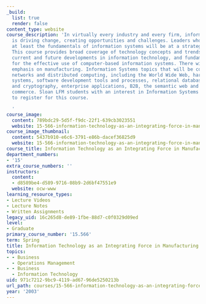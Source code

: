 ```yaml
---
_build:
  list: true
  render: false
content_type: website
course_description: 'In virtually every industry and every firm, information technology
  is driving change, creating opportunities and challenges. Leaders who don''t understand
  at least the fundamentals of information systems will be at a strategic disadvantage.
  This course provides broad coverage of technology concepts and trends underlying
  current and future developments in information technology, and fundamental principles
  for the effective use of computer-based information systems. There will be a special
  emphasis on manufacturing. Information Systems topics that will be covered include
  networks and distributed computing, including the World Wide Web, hardware and operating
  systems, software development tools and processes, relational databases, security
  and cryptography, enterprise applications, B2B, the semantic web and electronic
  commerce. Sloan LFM students with an interest in Information Systems are encouraged
  to register for this course.

  '
course_image:
  content: 789bdc29-5d5f-f9dc-22f1-639cb3023551
  website: 15-566-information-technology-as-an-integrating-force-in-manufacturing-spring-2003
course_image_thumbnail:
  content: 5437b910-e6c6-3791-e86b-dacef36825d9
  website: 15-566-information-technology-as-an-integrating-force-in-manufacturing-spring-2003
course_title: Information Technology as an Integrating Force in Manufacturing
department_numbers:
- '15'
extra_course_numbers: ''
instructors:
  content:
  - d8589be4-d589-9716-08b9-2d6bf47551e9
  website: ocw-www
learning_resource_types:
- Lecture Videos
- Lecture Notes
- Written Assignments
legacy_uid: 16c265d8-de89-1fbe-88d7-c0f0329d09ed
level:
- Graduate
primary_course_number: '15.566'
term: Spring
title: Information Technology as an Integrating Force in Manufacturing
topics:
- - Business
  - Operations Management
- - Business
  - Information Technology
uid: 971c7212-9bc9-4119-ad67-96de5250213b
url_path: courses/15-566-information-technology-as-an-integrating-force-in-manufacturing-spring-2003
year: '2003'
---
```


